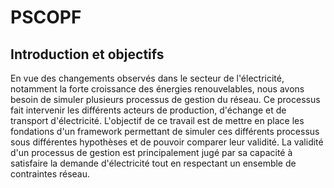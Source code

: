 # PSCOPF

## Introduction et objectifs

En vue des changements observés dans le secteur de l'électricité, notamment la forte croissance des énergies renouvelables,
 nous avons besoin de simuler plusieurs processus de gestion du réseau. Ce processus fait intervenir les différents acteurs de production, d'échange et de transport d'électricité.
L'objectif de ce travail est de mettre en place les fondations d'un framework permettant de simuler ces différents processus
 sous différentes hypothèses et de pouvoir comparer leur validité.
La validité d'un processus de gestion est principalement jugé par sa capacité à satisfaire la demande d'électricité tout en
 respectant un ensemble de contraintes réseau.
